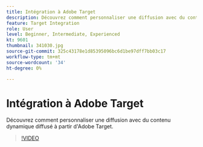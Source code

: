 ```yaml
---
title: Intégration à Adobe Target
description: Découvrez comment personnaliser une diffusion avec du contenu dynamique diffusé à partir d'Adobe Target.
feature: Target Integration
role: User
level: Beginner, Intermediate, Experienced
kt: 9601
thumbnail: 341030.jpg
source-git-commit: 325c43178e1d85395096bc6d1be97dff7bb03c17
workflow-type: tm+mt
source-wordcount: '34'
ht-degree: 0%

---
```



# Intégration à Adobe Target

Découvrez comment personnaliser une diffusion avec du contenu dynamique diffusé à partir d&#39;Adobe Target.

>[!VIDEO](https://video.tv.adobe.com/v/341030?quality=12&learn=on)
